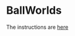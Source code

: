 # BallWorlds

The instructions are [here](https://hewner.github.io/csse220/Homework/BallWorlds/instructions.html)

